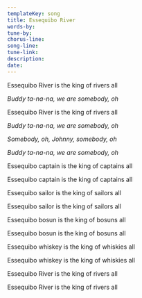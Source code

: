 ```yaml
---
templateKey: song
title: Essequibo River  
words-by:
tune-by:
chorus-line:
song-line:
tune-link:
description:
date:
---
```

Essequibo River is the king of rivers all

*Buddy ta-na-na, we are somebody, oh*

Essequibo River is the king of rivers all

*Buddy ta-na-na, we are somebody, oh*

*Somebody, oh, Johnny, somebody, oh*

*Buddy ta-na-na, we are somebody, oh*

Essequibo captain is the king of captains all

Essequibo captain is the king of captains all

Essequibo sailor is the king of sailors all

Essequibo sailor is the king of sailors all

Essequibo bosun is the king of bosuns all

Essequibo bosun is the king of bosuns all

Essequibo whiskey is the king of whiskies all

Essequibo whiskey is the king of whiskies all

Essequibo River is the king of rivers all

Essequibo River is the king of rivers all
